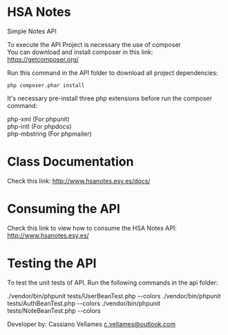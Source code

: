 # HSA Notes
Simple Notes API

To execute the API Project is necessary the use of composer<br>
You can download and install composer in this link: https://getcomposer.org/

Run this command in the API folder to download all project dependencies:

````
php composer.phar install
````

It's necessary pre-install three php extensions before run the composer command:

php-xml (For phpunit)<br>
php-intl (For phpdocs)<br>
php-mbstring (For phpmailer)<br>

# Class Documentation

Check this link: http://www.hsanotes.esy.es/docs/

# Consuming the API

Check this link to view how to consume the HSA Notes API: http://www.hsanotes.esy.es/

# Testing the API

To test the unit tests of API. Run the following commands in the api folder:

./vendor/bin/phpunit tests/UserBeanTest.php --colors
./vendor/bin/phpunit tests/AuthBeanTest.php --colors
./vendor/bin/phpunit tests/NoteBeanTest.php --colors




Developer by: Cassiano Vellames <c.vellames@outlook.com>
